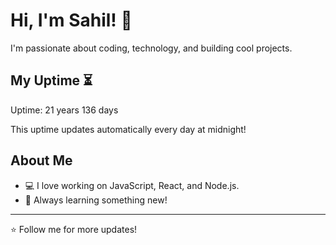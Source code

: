 # Hi, I'm Sahil! 👋

I'm passionate about coding, technology, and building cool projects.

## My Uptime ⏳
Uptime: 21 years 136 days

This uptime updates automatically every day at midnight!

## About Me
- 💻 I love working on JavaScript, React, and Node.js.
- 🎯 Always learning something new!

---

⭐️ Follow me for more updates!
